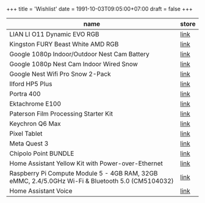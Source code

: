 +++
title = 'Wishlist'
date = 1991-10-03T09:05:00+07:00
draft = false
+++

| name                                                                                             | store                                                                                              |
| ------------------------------------------------------------------------------------------------ | -------------------------------------------------------------------------------------------------- |
| LIAN LI O11 Dynamic EVO RGB                                                                      | [link](https://www.dns-shop.ru/product/9cd82a0d8a89ed20)                                           |
| Kingston FURY Beast White AMD RGB                                                                | [link](https://www.dns-shop.ru/product/83ad04d3c87ded20)                                           |
| Google 1080p Indoor/Outdoor Nest Cam Battery                                                     | [link](https://www.bhphotovideo.com/c/product/1657274-REG)                                         |
| Google 1080p Nest Cam Indoor Wired Snow                                                          | [link](https://www.bhphotovideo.com/c/product/1665729-REG)                                         |
| Google Nest Wifi Pro Snow 2-Pack                                                                 | [link](https://www.bhphotovideo.com/c/product/1728265-REG)                                         |
| Ilford HP5 Plus                                                                                  | [link](https://www.bhphotovideo.com/c/product/24745-REG)                                           |
| Portra 400                                                                                       | [link](https://www.bhphotovideo.com/c/product/742308-USA)                                          |
| Ektachrome E100                                                                                  | [link](https://www.bhphotovideo.com/c/product/274846-USA)                                          |
| Paterson Film Processing Starter Kit                                                             | [link](https://www.bhphotovideo.com/c/product/1519010-REG)                                         |
| Keychron Q6 Max                                                                                  | [link](https://aliexpress.ru/item/1005006677634825.html?sku_id=12000038966283125)                  |
| Pixel Tablet                                                                                     | [link](https://store.google.com/us/config/pixel_tablet?hl=en-US)                                   |
| Meta Quest 3                                                                                     | [link](https://www.meta.com/quest/quest-3)                                                         |
| Chipolo Point BUNDLE                                                                             | [link](https://chipolo.net/en-us/products/chipolo-point-bundle)                                    |
| Home Assistant Yellow Kit with Power-over-Ethernet                                               | [link](https://www.seeedstudio.com/Home-Assistant-Yellow-Kit-with-Power-over-Ethernet-p-5673.html) |
| Raspberry Pi Compute Module 5 - 4GB RAM, 32GB eMMC, 2.4/5.0GHz Wi-Fi & Bluetooth 5.0 (CM5104032) | [link](https://www.seeedstudio.com/Raspberry-Pi-Compute-Module-CM5104032-p-6268.html)              |
| Home Assistant Voice                                                                             | [link](https://www.seeedstudio.com/Home-Assistant-Voice-p-6998.html)                               |
